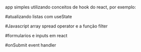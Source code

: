 app simples utilizando conceitos de hook do react, por exemplo:

#atualizando listas com useState

#Javascript array spread operator e a função filter

#formularios e inputs em react

#onSubmit event handler
